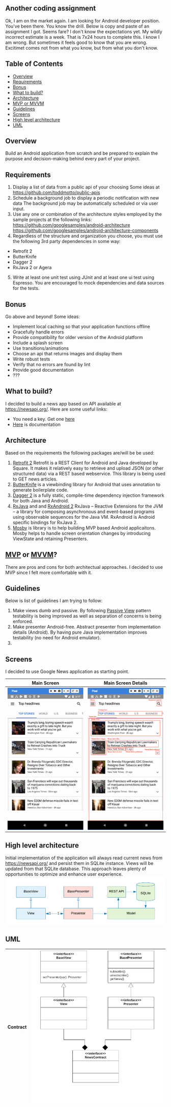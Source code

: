 
## Another coding assignment ##
Ok, I am on the market again. I am looking for Android developer position. You've been there. You know the drill.
Below is copy and paste of an assignment I got. Seems fare? I don't know the expectations yet. My wildly incorrect estimate is a week. That is 7x24 hours to complete this. I know I am wrong. But sometimes it feels good to know that you are wrong. Excitimet comes not from what you know, but from what you don't know.

## Table of Contents

- [Overview](#overview)
- [Requirements](#requirements)
- [Bonus](#bonus)
- [What to build?](what-to-build?)
- [Architecture](#architecture)
- [MVP or MVVM](#mvp-or-mvvm)
- [Guidelines](#guidelines)
- [Screens](#screens)
- [High level architecture](#high-level-architecture)
- [UML](#uml)

## Overview ##
Build an Android application from scratch and be prepared to explain the purpose and decision-making behind
every part of your project.

## Requirements ##
1. Display a list of data from a public api of your choosing
Some ideas at https://github.com/toddmotto/public-apis
2. Schedule a background job to display a periodic notification with new data
The background job may be automatically scheduled or via user input.
3. Use any one or combination of the architecture styles employed by the sample projects at the
following links:
https://github.com/googlesamples/android-architecture
https://github.com/googlesamples/android-architecture-components
4. Regardless of the structure and organization you choose, you must use the following 3rd party
dependencies in some way:
* Retrofit 2
* ButterKnife
* Dagger 2
* RxJava 2 or Agera
5. Write at least one unit test using JUnit and at least one ui test using Espresso.
You are encouraged to mock dependencies and data sources for the tests.

## Bonus ##
Go above and beyond!
Some ideas:
* Implement local caching so that your application functions offline
* Gracefully handle errors
* Provide compatibility for older version of the Android platform
* Include a splash screen
* Use transitions/animations
* Choose an api that returns images and display them
* Write robust tests
* Verify that no errors are found by lint
* Provide good documentation
* ???

## What to build? ##

I decided to build a news app based on API available at https://newsapi.org/. Here are some useful links:
* You need a key. Get one [here](https://newsapi.org/register)
* [Here](https://newsapi.org/docs) is documentation

## Architecture ##

Based on the requirements the following packages are/will be be used:
1. [Retrofit 2](http://square.github.io/retrofit/) Retrofit is a REST Client for Android and Java developed by Square. It makes it relatively easy to retrieve and upload JSON (or other structured data) via a REST based webservice. This library is being used to GET news articles.
2. [ButterKnife](https://github.com/JakeWharton/butterknife) is a viewbinding library for Android that uses annotation to generate boilerplate code.
3. [Dagger 2](https://google.github.io/dagger/) is a fully static, compile-time dependency injection framework for both Java and Android.
4. [RxJava](https://github.com/ReactiveX/RxJava) and and [RxAndroid 2](https://github.com/ReactiveX/RxAndroid) RxJava – Reactive Extensions for the JVM – a library for composing asynchronous and event-based programs using observable sequences for the Java VM. RxAndroid is Android specific bindings for RxJava 2.
5. [Mosby](https://github.com/sockeqwe/mosby) is library is to help building MVP based Android applicaitons. Mosby helps to handle screen orientation changes by introducing ViewState and retaining Presenters.

## [MVP](https://en.wikipedia.org/wiki/Model%E2%80%93view%E2%80%93presenter) or [MVVM](https://en.wikipedia.org/wiki/Model%E2%80%93view%E2%80%93viewmodel)? ##
There are pros and cons for both architectual approaches. I decided to use MVP since I felt more comfortable with it.

## Guidelines ##
Below is list of guidelines I am trying to follow:
1. Make views dumb and passive. By following [Passive View](https://martinfowler.com/eaaDev/PassiveScreen.html) pattern testability is being improved as well as separation of concerns is being enforced.
2. Make presenter Android-free. Abstract presenter from implementation details (Android). By having pure Java implementation improves testability (no need for Android emulator).
3. 

## Screens ##
I decided to use Google News application as starting point.

| Main Screen   | Main Screen Details |
| ------------- |---------------------|
| ![](https://github.com/vadadler/android/blob/master/data-public-api/artifacts/newsapp.png) | ![](https://github.com/vadadler/android/blob/master/data-public-api/artifacts/newsapp_parts.png)       |

## High level architecture ##

Initial implementation of the application will always read current news from https://newsapi.org/ and persist them in SQLite instance. Views will be updated from that SQLite database. This approach leaves plenty of opportunities to optimize and enhance user experience. 
![](https://github.com/vadadler/android/blob/master/data-public-api/artifacts/high_level_architecture.png)

## UML ##
| Contract   | ![](https://github.com/vadadler/android/blob/master/data-public-api/artifacts/contract.png) |
| ------------- |---------------------|


